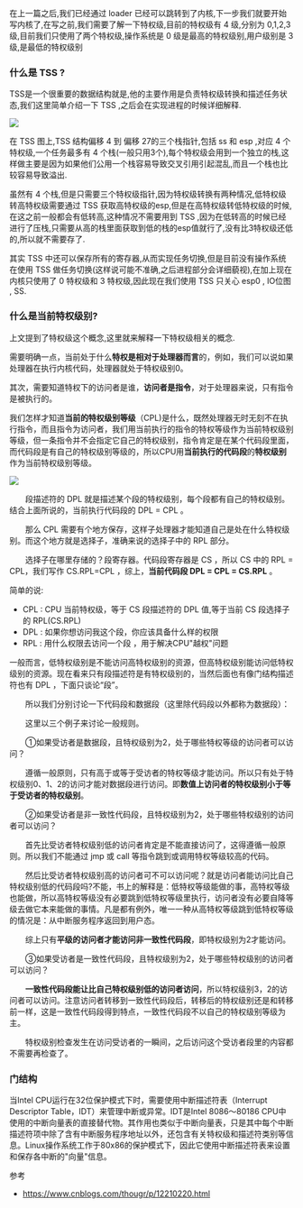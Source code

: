 在上一篇之后,我们已经通过 loader 已经可以跳转到了内核,下一步我们就要开始写内核了,在写之前,我们需要了解一下特权级,目前的特权级有 4 级,分别为 0,1,2,3 级,目前我们只使用了两个特权级,操作系统是 0 级是最高的特权级别,用户级别是 3 级,是最低的特权级别

### 什么是 TSS ?

TSS是一个很重要的数据结构就是,他的主要作用是负责特权级转换和描述任务状态,我们这里简单介绍一下 TSS ,之后会在实现进程的时候详细解释.

![](https://img2018.cnblogs.com/i-beta/824400/202001/824400-20200118194913264-1924072149.png)

在 TSS 图上,TSS 结构偏移 4 到 偏移 27的三个栈指针,包括 ss 和 esp ,对应 4 个特权级,一个任务最多有 4 个栈(一般只用3个),每个特权级会用到一个独立的栈,这样做主要是因为如果他们公用一个栈容易导致交叉引用引起混乱,而且一个栈也比较容易导致溢出.

虽然有 4 个栈,但是只需要三个特权级指针,因为特权级转换有两种情况,低特权级转高特权级需要通过 TSS 获取高特权级的esp,但是在高特权级转低特权级的时候,在这之前一般都会有低转高,这种情况不需要用到 TSS ,因为在低转高的时候已经进行了压栈,只需要从高的栈里面获取到低的栈的esp值就行了,没有比3特权级还低的,所以就不需要存了.

其实 TSS 中还可以保存所有的寄存器,从而实现任务切换,但是目前没有操作系统在使用 TSS 做任务切换(这样说可能不准确,之后进程部分会详细藐视),在加上现在内核只使用了 0 特权级和 3 特权级,因此现在我们使用 TSS 只关心 esp0 , IO位图 , SS.

### 什么是当前特权级别?

上文提到了特权级这个概念,这里就来解释一下特权级相关的概念.

需要明确一点，当前处于什么**特权是相对于处理器而言**的，例如，我们可以说如果处理器在执行内核代码，处理器就处于特权级别0。

其次，需要知道特权下的访问者是谁，**访问者是指令**，对于处理器来说，只有指令是被执行的。

我们怎样才知道**当前的特权级别等级**（CPL)是什么，既然处理器无时无刻不在执行指令，而且指令为访问者，我们用当前执行的指令的特权等级作为当前特权级别等级，但一条指令并不会指定它自己的特权级别，指令肯定是在某个代码段里面，而代码段是有自己的特权级别等级的，所以CPU用**当前执行的代码段**的**特权级别**作为当前特权级别等级。

![](https://img2018.cnblogs.com/i-beta/824400/202001/824400-20200118215643800-1777679949.png)

　　段描述符的 DPL 就是描述某个段的特权级别，每个段都有自己的特权级别。结合上面所说的，当前执行代码段的 DPL = CPL 。

　　那么 CPL 需要有个地方保存，这样子处理器才能知道自己是处在什么特权级别。而这个地方就是选择子，准确来说的选择子中的 RPL 部分。

　　选择子在哪里存储的？段寄存器。代码段寄存器是 CS ，所以 CS 中的 RPL = CPL，我们写作 CS.RPL=CPL ，综上，**当前代码段 DPL = CPL = CS.RPL** 。

简单的说:

- CPL : CPU 当前特权级，等于 CS 段描述符的 DPL 值,等于当前 CS 段选择子的 RPL(CS.RPL)
- DPL : 如果你想访问我这个段，你应该具备什么样的权限
- RPL : 用什么权限去访问一个段 ，用于解决CPU"越权"问题

一般而言，低特权级别是不能访问高特权级别的资源，但高特权级别能访问低特权级别的资源。现在看来只有段描述符是有特权级别的，当然后面也有像门结构描述符也有 DPL ，下面只谈论“段”。

　　所以我们分别讨论一下代码段和数据段（这里除代码段以外都称为数据段）：

　　这里以三个例子来讨论一般规则。

　　①如果受访者是数据段，且特权级别为2，处于哪些特权等级的访问者可以访问？

　　遵循一般原则，只有高于或等于受访者的特权等级才能访问。所以只有处于特权级别0、1、2的访问才能对数据段进行访问。即**数值上访问者的特权级别小于等于受访者的特权级别**。

　　②如果受访者是非一致性代码段，且特权级别为2，处于哪些特权级别的访问者可以访问？

　　首先比受访者特权级别低的访问者肯定是不能直接访问了，这得遵循一般原则。所以我们不能通过 jmp 或 call 等指令跳到或调用特权等级较高的代码。

　　然后比受访者特权级别高的访问者可不可以访问呢？就是访问者能访问比自己特权级别低的代码段吗?不能，书上的解释是：低特权等级能做的事，高特权等级也能做，所以高特权等级没有必要跳到低特权等级里执行，访问者没有必要自降等级去做它本来能做的事情。凡是都有例外，唯一一种从高特权等级跳到低特权等级的情况是：从中断服务程序返回到用户态。

　　综上只有**平级的访问者才能访问非一致性代码段**，即特权级别为2才能访问。

　　③如果受访者是一致性代码段，且特权级别为2，处于哪些特权级别的访问者可以访问？

　　**一致性代码段能让比自己特权级别低的访问者访问**，所以特权级别3，2的访问者可以访问。注意访问者转移到一致性代码段后，转移后的特权级别还是和转移前一样，这是一致性代码段得到特点，一致性代码段不以自己的特权级别等级为主。

　　特权级别检查发生在访问受访者的一瞬间，之后访问这个受访者段里的内容都不需要再检查了。

### 门结构

当Intel CPU运行在32位保护模式下时，需要使用中断描述符表（Interrupt Descriptor Table，IDT）来管理中断或异常。IDT是Intel 8086～80186 CPU中使用的中断向量表的直接替代物。其作用也类似于中断向量表，只是其中每个中断描述符项中除了含有中断服务程序地址以外，还包含有关特权级和描述符类别等信息。Linux操作系统工作于80x86的保护模式下，因此它使用中断描述符表来设置和保存各中断的"向量"信息。

参考

- https://www.cnblogs.com/thougr/p/12210220.html